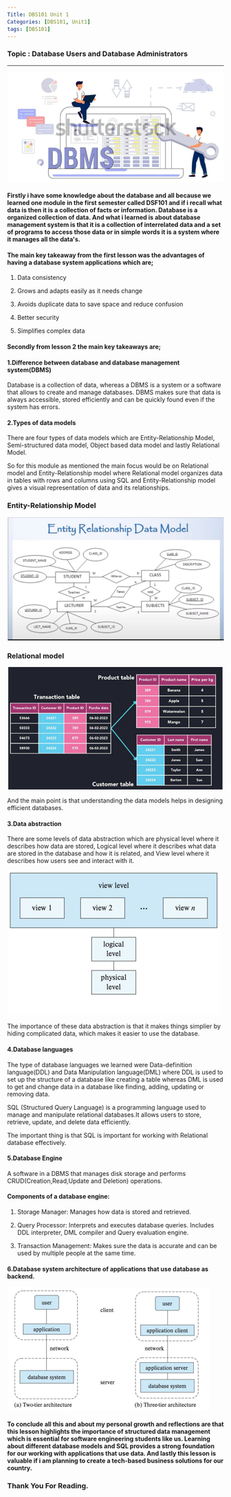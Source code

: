 ```yaml
---
Title: DBS101 Unit 1
Categories: [DBS101, Unit1]
tags: [DBS101]
---
```


### Topic : Database Users and Database Administrators
---
![alt text](/assets/images/image-3.png)

#### Firstly i have some knowledge about the database and all because we learned one module in the first semester called DSF101 and if i recall what data is then it is a collection of facts or information. Database is a organized collection of data. And what i learned is about database management system is that it is a collection of interrelated data and a set of programs to access those data or in simple words it is a system where it manages all the data's.

#### The main key takeaway from the first lesson was the advantages of having a database system applications which are;

1. Data consistency

2. Grows and adapts easily as it needs change

3. Avoids duplicate data to save space and reduce confusion

4. Better security

5. Simplifies complex data


#### Secondly from lesson 2 the main key takeaways are;

#### 1.Difference between database and database management system(DBMS)

Database is a collection of data, whereas a DBMS is a system or a software that allows to create and manage databases. DBMS makes sure that data is always accessible, stored efficiently and can be quickly found even if the system has errors.

#### 2.Types of data models

There are four types of data models which are Entity-Relationship Model, Semi-structured data model, Object based data model and lastly Relational Model.

So for this module as mentioned the main focus would be on Relational model and Entity-Relationship model where Relational model organizes data in tables with rows and columns using SQL and Entity-Relationship model gives a visual representation of data and its relationships.

### Entity-Relationship Model

![alt text](/assets/images/image.png)

### Relational model

![alt text](/assets/images/image-1.png)

And the main point is that understanding the data models helps in designing efficient databases.

#### 3.Data abstraction

There are some levels of data abstraction which are physical level where it describes how data are stored, Logical level where it describes what data are stored in the database and how it is related, and View level where it describes how users see and interact with it.

![alt text](/assets/images/image-2.png)

The importance of these data abstraction is that it makes things simplier by hiding complicated data, which makes it easier to use the database.

#### 4.Database languages

The type of database languages we learned were Data-definition language(DDL) and Data Manipulation language(DML) where DDL is used to set up the structure of a database like creating a table whereas DML is used to get and change data in a database like finding, adding, updating or removing data.

SQL (Structured Query Language) is a programming language used to manage and manipulate relational databases.It allows users to store, retrieve, update, and delete data efficiently.

The important thing is that SQL is important for working with Relational database effectively.

#### 5.Database Engine

A software in a DBMS that manages disk storage and performs CRUD(Creation,Read,Update and Deletion) operations.

#### Components of a database engine:

 1. Storage Manager: Manages how data is stored and retrieved.

 2. Query Processor: Interprets and executes database queries.
  Includes DDL interpreter, DML compiler and Query evaluation engine.

 3. Transaction Management: Makes sure the data is accurate and can be used by multiple people at the same time.


#### 6.Database system architecture of applications that use database as backend.

![alt text](/assets/images/image-4.png)

#### To conclude all this and about my personal growth and reflections are that this lesson highlights the importance of structured data management which is essential for software engineering students like us. Learning about different database models and SQL provides a strong foundation for our working with applications that use data. And lastly this lesson is valuable if i am planning to create a tech-based business solutions for our country.

### Thank You For Reading.






